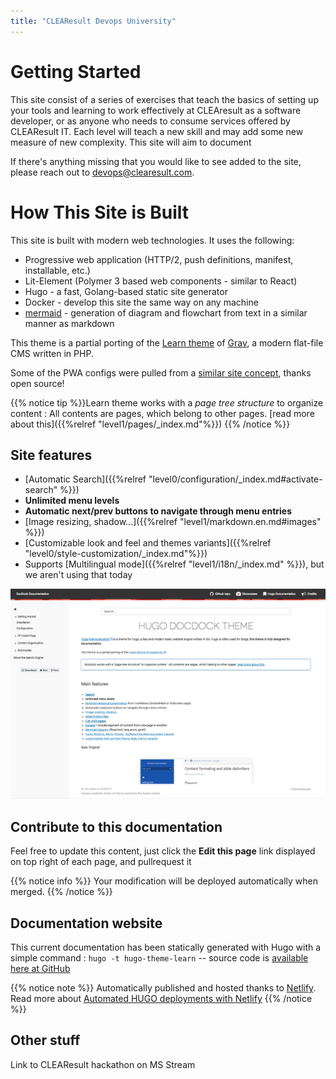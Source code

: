 ```yaml
---
title: "CLEAResult Devops University"
---
```


# Getting Started

This site consist of a series of exercises that teach the basics of setting up your tools and learning to work effectively at CLEAresult as a software developer, or as anyone who needs to consume services offered by CLEAResult IT.  Each level will teach a new skill and may add some new measure of new complexity.  This site will aim to document

If there's anything missing that you would like to see added to the site, please reach out to [devops@clearesult.com](mailto:devops@clearesult.com).

# How This Site is Built

This site is built with modern web technologies. It uses the following:

* Progressive web application (HTTP/2, push definitions, manifest, installable, etc.)
* Lit-Element (Polymer 3 based web components - similar to React)
* Hugo - a fast, Golang-based static site generator
* Docker - develop this site the same way on any machine
* [mermaid](https://knsv.github.io/mermaid) - generation of diagram and flowchart from text in a similar manner as markdown

This theme is a partial porting of the [Learn theme](http://learn.getgrav.org/) of [Grav](https://getgrav.org/), a modern flat-file CMS written in PHP. 

Some of the PWA configs were pulled from a [similar site concept](https://github.com/justinribeiro/blog-pwa), thanks open source!

{{% notice tip %}}Learn theme works with a _page tree structure_ to organize content : All contents are pages, which belong to other pages. [read more about this]({{%relref "level1/pages/_index.md"%}}) 
{{% /notice %}}

## Site features

* [Automatic Search]({{%relref "level0/configuration/_index.md#activate-search" %}})
* **Unlimited menu levels**
* **Automatic next/prev buttons to navigate through menu entries**
* [Image resizing, shadow...]({{%relref "level1/markdown.en.md#images" %}})
* [Customizable look and feel and themes variants]({{%relref "level0/style-customization/_index.md"%}})
* Supports [Multilingual mode]({{%relref "level1/i18n/_index.md" %}}), but we aren't using that today

![Screenshot](https://github.com/matcornic/hugo-theme-learn/raw/master/images/screenshot.png?width=40pc&classes=shadow)

## Contribute to this documentation
Feel free to update this content, just click the **Edit this page** link displayed on top right of each page, and pullrequest it

{{% notice info %}}
Your modification will be deployed automatically when merged.
{{% /notice %}}

## Documentation website
This current documentation has been statically generated with Hugo with a simple command : `hugo -t hugo-theme-learn` -- source code is [available here at GitHub](https://github.com/matcornic/hugo-theme-learn)

{{% notice note %}}
Automatically published and hosted thanks to [Netlify](https://www.netlify.com/). Read more about [Automated HUGO deployments with Netlify](https://www.netlify.com/blog/2015/07/30/hosting-hugo-on-netlifyinsanely-fast-deploys/)
{{% /notice %}}


## Other stuff

Link to CLEAResult hackathon on MS Stream
